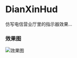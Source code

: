 # DianXinHud
仿写电信营业厅里的指示器效果...
### 效果图
![效果图](https://github.com/tiantiankaixin/DianXinHUD/blob/master/DianXinHUD/%E6%A8%A1%E4%BB%BF%E7%94%B5%E4%BF%A1%E8%90%A5%E4%B8%9A%E5%8E%85hud%E6%95%88%E6%9E%9C.gif)
